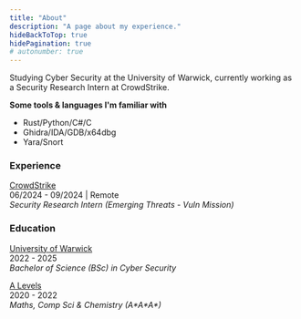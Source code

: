```yaml
---
title: "About"
description: "A page about my experience."
hideBackToTop: true
hidePagination: true
# autonumber: true
---
```


Studying Cyber Security at the University of Warwick, 
currently working as a Security Research Intern at CrowdStrike.

**Some tools \& languages I'm familiar with**
- Rust/Python/C#/C
- Ghidra/IDA/GDB/x64dbg
- Yara/Snort


### Experience

[CrowdStrike](https://www.crowdstrike.com/) \
06/2024 - 09/2024 | Remote \
*Security Research Intern (Emerging Threats - Vuln Mission)*

### Education

[University of Warwick](https://www.warwick.ac.uk/) \
2022 - 2025 \
*Bachelor of Science (BSc) in Cyber Security*

[A Levels]() \
2020 - 2022 \
*Maths, Comp Sci & Chemistry (A\*A\*A\*)*
